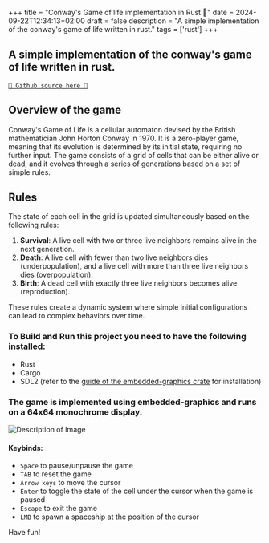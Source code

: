 +++
title = "Conway's Game of life implementation in Rust 🦀"
date = 2024-09-22T12:34:13+02:00
draft = false
description = "A simple implementation of the conway's game of life written in rust."
tags = ['rust']
+++

## A simple implementation of the conway's game of life written in rust.

[`🐙 Github source here 🐙`](https://github.com/RealColorDream/game-of-life)

## Overview of the game

Conway's Game of Life is a cellular automaton devised by the British mathematician John Horton Conway in 1970. It is a zero-player game, meaning that its evolution is determined by its initial state, requiring no further input. The game consists of a grid of cells that can be either alive or dead, and it evolves through a series of generations based on a set of simple rules.

## Rules

The state of each cell in the grid is updated simultaneously based on the following rules:

1. **Survival**: A live cell with two or three live neighbors remains alive in the next generation.
2. **Death**: A live cell with fewer than two live neighbors dies (underpopulation), and a live cell with more than three live neighbors dies (overpopulation).
3. **Birth**: A dead cell with exactly three live neighbors becomes alive (reproduction).

These rules create a dynamic system where simple initial configurations can lead to complex behaviors over time.



### To Build and Run this project you need to have the following installed:

- Rust
- Cargo
- SDL2 (refer to the [guide of the embedded-graphics crate](https://docs.rs/embedded-graphics-simulator/0.6.0/embedded_graphics_simulator/#setup) for installation)


### The game is implemented using embedded-graphics and runs on a 64x64 monochrome display.

![Description of Image](/Portfolio/img/game-of-life.png)


#### Keybinds:
- `Space` to pause/unpause the game
- `TAB` to reset the game
- `Arrow keys` to move the cursor
- `Enter` to toggle the state of the cell under the cursor when the game is paused
- `Escape` to exit the game
- `LMB` to spawn a spaceship at the position of the cursor

Have fun!

